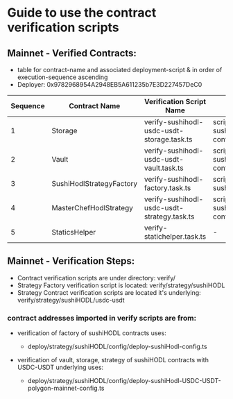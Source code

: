 # Guide to use the contract verification scripts

## Mainnet - Verified Contracts:

- table for contract-name and associated deployment-script & in order of execution-sequence ascending
- Deployer: 0x9782968954A2948EB5A611235b7E3D227457DeC0

|Sequence | Contract Name | Verification Script Name | config reference | Deployed Contract Address | Verified code on Polygon-Mainnet |
|---|---|---|---|---|---|
|1 | Storage | verify-sushihodl-usdc-usdt-storage.task.ts | scripts/deploy/strategy/sushiHODL/config/deploy-sushiHodl-USDC-USDT-polygon-mainnet-config.ts | 0x7E428A383D0F3A3B8e2D4a0cA2cDde8792878e2c | https://polygonscan.com/address/0x7E428A383D0F3A3B8e2D4a0cA2cDde8792878e2c#code |
|2| Vault | verify-sushihodl-usdc-usdt-vault.task.ts | scripts/deploy/strategy/sushiHODL/config/deploy-sushiHodl-USDC-USDT-polygon-mainnet-config.ts | 0x8D7f8722B796526B7DBe94055cb405148cc47719 | https://polygonscan.com/address/0x8D7f8722B796526B7DBe94055cb405148cc47719#code |
|3| SushiHodlStrategyFactory | verify-sushihodl-factory.task.ts | scripts/deploy/strategy/sushiHODL/config/deploy-sushiHodl-config.ts |  0x274Fd47DE106dB114Bd87f7c52e28996B5F066f9 | https://polygonscan.com/address/0x274Fd47DE106dB114Bd87f7c52e28996B5F066f9#code |
|4| MasterChefHodlStrategy | verify-sushihodl-usdc-usdt-strategy.task.ts | scripts/deploy/strategy/sushiHODL/config/deploy-sushiHodl-USDC-USDT-polygon-mainnet-config.ts  | 0x40b14dd05873423f75eea6d0ab6c3a4805518e69 | https://polygonscan.com/address/0x40b14dd05873423f75eea6d0ab6c3a4805518e69#code |
|5| StaticsHelper | verify-statichelper.task.ts | - | 0xC1f99f723C7bDF1313140BFA29390138F1b325bf | https://polygonscan.com/address/0xC1f99f723C7bDF1313140BFA29390138F1b325bf#code |

## Mainnet - Verification Steps:

- Contract verification scripts are under directory: verify/
- Strategy Factory verification script is located: verify/strategy/sushiHODL
- Strategy Contract verification scripts are located it's underlying: verify/strategy/sushiHODL/usdc-usdt

### contract addresses imported in verify scripts are from:

  - verification of factory of sushiHODL contracts uses:
    - deploy/strategy/sushiHODL/config/deploy-sushiHodl-config.ts
  
  - verification of vault, storage, strategy of sushiHODL contracts with USDC-USDT underlying uses:
    - deploy/strategy/sushiHODL/config/deploy-sushiHodl-USDC-USDT-polygon-mainnet-config.ts
